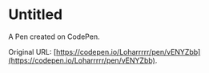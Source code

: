 # Untitled

A Pen created on CodePen.

Original URL: [https://codepen.io/Loharrrrr/pen/vENYZbb](https://codepen.io/Loharrrrr/pen/vENYZbb).

